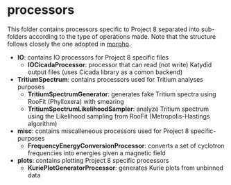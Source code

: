 # processors

This folder contains processors specific to Project 8 separated into sub-folders according to the type of operations made.
Note that the structure follows closely the one adopted in [morpho](https://github.com/morphoorg/morpho/tree/master/morpho/processors).
* **IO**: contains IO processors for Project 8 specific files
    * **IOCicadaProcessor**: processor that can read (not write) Katydid output files (uses Cicada library as a comon backend)
* **TritiumSpectrum**: contains processors used for Tritium analyses purposes
    * **TritiumSpectrumGenerator**: generates fake Tritium spectra using RooFit (Phylloxera) with smearing
    * **TritiumSpectrumLikelihoodSampler**: analyze Tritium spectrum using the Likelihood sampling from RooFit (Metropolis-Hastings algorithm)
* **misc**: contains miscalleneous processors used for Project 8 specific-purposes
    * **FrequencyEnergyConversionProcessor**: converts a set of cyclotron frequencies into energies given a magnetic field
* **plots**: contains plotting Project 8 specific processors
    * **KuriePlotGeneratorProcessor**: generates Kurie plots from unbinned data
